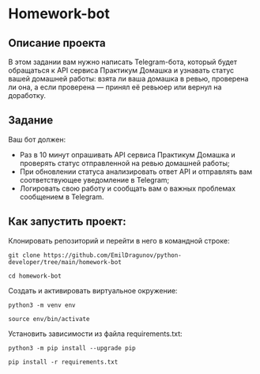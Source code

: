 # Homework-bot
## Описание проекта
В этом задании вам нужно написать Telegram-бота, который будет обращаться к API сервиса Практикум Домашка и узнавать статус вашей домашней работы: взята ли ваша домашка в ревью, проверена ли она, а если проверена — принял её ревьюер или вернул на доработку.
## Задание
Ваш бот должен:
- Раз в 10 минут опрашивать API сервиса Практикум Домашка и проверять статус отправленной на ревью домашней работы;
- При обновлении статуса анализировать ответ API и отправлять вам соответствующее уведомление в Telegram;
- Логировать свою работу и сообщать вам о важных проблемах сообщением в Telegram.
## Как запустить проект:

Клонировать репозиторий и перейти в него в командной строке:

```
git clone https://github.com/EmilDragunov/python-developer/tree/main/homework-bot
```

```
cd homework-bot
```

Cоздать и активировать виртуальное окружение:

```
python3 -m venv env
```

```
source env/bin/activate
```

Установить зависимости из файла requirements.txt:

```
python3 -m pip install --upgrade pip
```

```
pip install -r requirements.txt
```